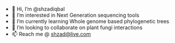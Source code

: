 - 👋 Hi, I’m @shzadiqbal
- 👀 I’m interested in Next Generation sequencing tools
- 🌱 I’m currently learning Whole genome based phylogenetic trees
- 💞️ I’m looking to collaborate on plant fungi interactions
- 📫 Reach me @ shzad@live.com

<!---
shzadiqbal/shzadiqbal is a ✨ special ✨ repository because its `README.md` (this file) appears on your GitHub profile.
You can click the Preview link to take a look at your changes.
--->
